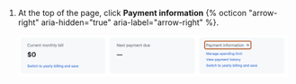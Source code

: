 1. At the top of the page, click **Payment information** {% octicon "arrow-right" aria-hidden="true" aria-label="arrow-right" %}.

   ![Screenshot of the top of the billing settings page. In the "Payment information" box, the "Update payment method" link is outlined in orange.](/assets/images/help/billing/update-payment-method-org.png)
